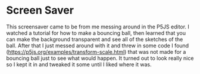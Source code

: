 # Screen Saver

This screensaver came to be from me messing around in the P5JS editor. I watched a tutorial for how to make a bouncing ball, then learned that you can make the background transparent and see all of the sketches of the ball. After that I just messed around with it and threw in some code I found (https://p5js.org/examples/transform-scale.html) that was not made for a bouncing ball just to see what would happen. It turned out to look really nice so I kept it in and tweaked it some until I liked where it was.
